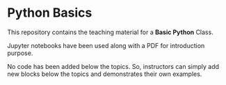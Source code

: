 # Python Basics

This repository contains the teaching material for a **Basic Python** Class.

Jupyter notebooks have been used along with a PDF for introduction purpose.

No code has been added below the topics. So, instructors can simply add new blocks below the topics and demonstrates their own examples.

